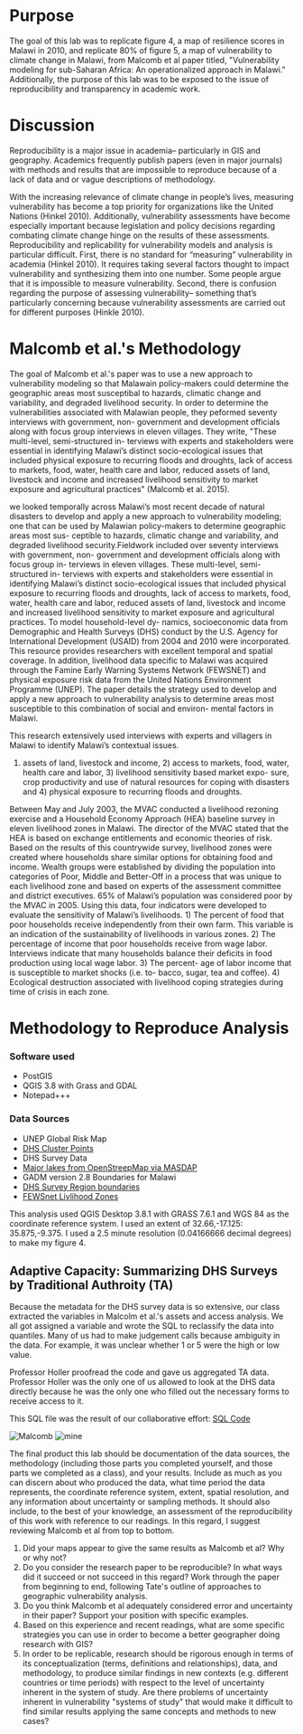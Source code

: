 # Purpose

The goal of this lab was to replicate figure 4, a map of resilience scores in Malawi in 2010, and replicate 80% of figure 5, a map of vulnerability to climate change in Malawi, from Malcomb et al paper titled, "Vulnerability modeling for sub-Saharan Africa: An operationalized approach in Malawi." Additionally, the purpose of this lab was to be exposed to the issue of reproducibility and transparency in academic work.

 
 # Discussion
Reproducibility is a major issue in academia– particularly in GIS and geography. Academics frequently publish papers (even in major journals) with methods and results that are impossible to reproduce because of a lack of data and or vague descriptions of methodology. 

With the increasing relevance of climate change in people’s lives, measuring vulnerability has become a top priority for organizations like the United Nations (Hinkel 2010). Additionally, vulnerability assessments have become especially important because legislation and policy decisions regarding combating climate change hinge on the results of these assessments. Reproducibility and replicability for vulnerability models and analysis is particular difficult. First, there is no standard for “measuring” vulnerability in academia (Hinkel 2010). It requires taking several factors thought to impact vulnerability and synthesizing them into one number. Some people argue that it is impossible to measure vulnerability. Second, there is confusion regarding the purpose of assessing vulnerability– something that’s particularly concerning because vulnerability assessments are carried out for different purposes (Hinkle 2010). 


# Malcomb et al.'s Methodology

The goal of Malcomb et al.'s paper was to use a new approach to vulnerability modeling so that Malawain policy-makers could determine the geographic areas most susceptibal to hazards, climatic change and variability, and degraded livelihood security. In order to determine the vulnerabilities associated with Malawian people, they peformed seventy interviews with government, non- government and development officials along with focus group interviews in eleven villages. They write, "These multi-level, semi-structured in- terviews with experts and stakeholders were essential in identifying Malawi’s distinct socio-ecological issues that included physical exposure to recurring floods and droughts, lack of access to markets, food, water, health care and labor, reduced assets of land, livestock and income and increased livelihood sensitivity to market exposure and agricultural practices" (Malcomb et al. 2015).


we looked temporally across Malawi’s most recent decade of natural disasters to develop and apply a new approach to vulnerability modeling; one that can be used by Malawian policy-makers to determine geographic areas most sus- ceptible to hazards, climatic change and variability, and degraded livelihood security.Fieldwork included over seventy interviews with government, non- government and development officials along with focus group in- terviews in eleven villages. These multi-level, semi-structured in- terviews with experts and stakeholders were essential in identifying Malawi’s distinct socio-ecological issues that included physical exposure to recurring floods and droughts, lack of access to markets, food, water, health care and labor, reduced assets of land, livestock and income and increased livelihood sensitivity to market exposure and agricultural practices. To model household-level dy- namics, socioeconomic data from Demographic and Health Surveys (DHS) conduct by the U.S. Agency for International Development (USAID) from 2004 and 2010 were incorporated. This resource provides researchers with excellent temporal and spatial coverage. In addition, livelihood data specific to Malawi was acquired through the Famine Early Warning Systems Network (FEWSNET) and physical exposure risk data from the United Nations Environment Programme (UNEP). The paper details the strategy used to develop and apply a new approach to vulnerability analysis to determine areas most susceptible to this combination of social and environ- mental factors in Malawi.

This research extensively used interviews with experts and villagers in Malawi to identify Malawi’s contextual issues. 

1) assets of land, livestock and income, 2) access to markets, food, water, health care and labor, 3) livelihood sensitivity based market expo- sure, crop productivity and use of natural resources for coping with disasters and 4) physical exposure to recurring floods and droughts.

Between May and July 2003, the MVAC conducted a livelihood rezoning exercise and a Household Economy Approach (HEA) baseline survey in eleven livelihood zones in Malawi. The director of the MVAC stated that the HEA is based on exchange entitlements and economic theories of risk. Based on the results of this countrywide survey, livelihood zones were created where households share similar options for obtaining food and income. Wealth groups were established by dividing the population into categories of Poor, Middle and Better-Off in a process that was unique to each livelihood zone and based on experts of the assessment committee and district executives. 65% of Malawi’s population was considered poor by the MVAC in 2005. Using this data, four indicators were developed to evaluate the sensitivity of Malawi’s livelihoods. 1) The percent of food that poor households receive independently from their own farm. This variable is an indication of the sustainability of livelihoods in various zones. 2) The percentage of income that poor households receive from wage labor. Interviews indicate that many households balance their deficits in food production using local wage labor. 3) The percent- age of labor income that is susceptible to market shocks (i.e. to- bacco, sugar, tea and coffee). 4) Ecological destruction associated with livelihood coping strategies during time of crisis in each zone.

# Methodology to Reproduce Analysis

### Software used
  * PostGIS
  * QGIS 3.8 with Grass and GDAL
  * Notepad+++
  
 ### Data Sources
  * UNEP Global Risk Map
  * [DHS Cluster Points](https://dhsprogram.com/What-We-Do/GPS-Data-Collection.cfm)
  * DHS Survey Data
  * [Major lakes from OpenStreepMap via MASDAP](http://www.masdap.mw/layers/geonode:major_lakes)
  * GADM version 2.8 Boundaries for Malawi
  * [DHS Survey Region boundaries](http://spatialdata.dhsprogram.com/boundaries/#view=table&countryId=MW)
  * [FEWSnet Livlihood Zones](https://fews.net/fews-data/335)
  
This analysis used QGIS Desktop 3.8.1 with GRASS 7.6.1 and WGS 84 as the coordinate reference system. I used an extent of 32.66,-17.125: 35.875,-9.375. I used a 2.5 minute resolution (0.04166666 decimal degrees) to make my figure 4. 


## Adaptive Capacity: Summarizing DHS Surveys by Traditional Authroity (TA)

Because the metadata for the DHS survey data is so extensive, our class extracted the variables in Malcolm et al.'s assets and access analysis. We all got assigned a variable and wrote the SQL to reclassify the data into quantiles. Many of us had to make judgement calls because ambiguity in the data. For example, it was unclear whether 1 or 5 were the high or low value.

Professor Holler proofread the code and gave us aggregated TA data. Professor Holler was the only one of us allowed to look at the DHS data directly because he was the only one who filled out the necessary forms to receive access to it.

This SQL file was the result of our collaborative effort: [SQL Code](./vulnerabilitySQL.sql/)

 ![Malcomb](./Average_resilience_scores2010.png/) ![mine](./TA2.png/)

The final product this lab should be documentation of the data sources, the methodology (including those
parts you completed yourself, and those parts we completed as a class), and your results. Include as much
as you can discern about who produced the data, what time period the data represents, the coordinate
reference system, extent, spatial resolution, and any information about uncertainty or sampling methods.
It should also include, to the best of your knowledge, an assessment of the reproducibility of this work with
reference to our readings. In this regard, I suggest reviewing Malcomb et al from top to bottom.


1) Did your maps appear to give the same results as Malcomb et al? Why or why not?
2) Do you consider the research paper to be reproducible? In what ways did it succeed or not succeed in this
regard? Work through the paper from beginning to end, following Tate's outline of approaches to
geographic vulnerability analysis.
3) Do you think Malcomb et al adequately considered error and uncertainty in their paper? Support your
position with specific examples.
4) Based on this experience and recent readings, what are some specific strategies you can use in order to
become a better geographer doing research with GIS?
5) In order to be replicable, research should be rigorous enough in terms of its conceptualization (terms,
definitions and relationships), data, and methodology, to produce similar findings in new contexts (e.g.
different countries or time periods) with respect to the level of uncertainty inherent in the system of study.
Are there problems of uncertainty inherent in vulnerability "systems of study" that would make it difficult to
find similar results applying the same concepts and methods to new cases?


